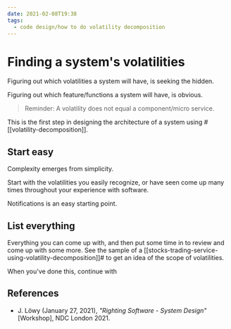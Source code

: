 ```yaml
---
date: 2021-02-08T19:38
tags: 
  - code design/how to do volatility decomposition
---
```


# Finding a system's volatilities

Figuring out which volatilities a system will have, is seeking the hidden.

Figuring out which feature/functions a system will have, is obvious.

> Reminder: A volatility does not equal a component/micro service.

This is the first step in designing the architecture of a system 
using #[[volatility-decomposition]].

## Start easy

Complexity emerges from simplicity.

Start with the volatilities you easily recognize, or have seen come up many times
throughout your experience with software.

Notifications is an easy starting point.

## List everything

Everything you can come up with, and then put some time in to review and come up
with some more. See the sample of a
[[stocks-trading-service-using-volatility-decomposition]]# to get an idea of the
scope of volatilities.

When you've done this, continue with 

## References

- J. Löwy (January 27, 2021), *"Righting Software - System Design"* [Workshop],
  NDC London 2021.
